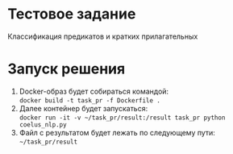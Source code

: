 # Тестовое задание
Классификация предикатов и кратких прилагательных

# Запуск решения
1. Docker-образ будет собираться командой:\
```docker build -t task_pr -f Dockerfile .```
2. Далее контейнер будет запускаться:\
```docker run -it -v ~/task_pr/result:/result task_pr python coelus_nlp.py```
3. Файл с результатом будет лежать по следующему пути: `~/task_pr/result`
